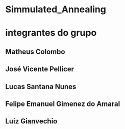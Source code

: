 # Simmulated_Annealing
# integrantes do grupo
  ## Matheus Colombo

  ## José Vicente Pellicer
  ## Lucas Santana Nunes
  ## Felipe Emanuel Gimenez do Amaral
  ## Luiz Gianvechio
